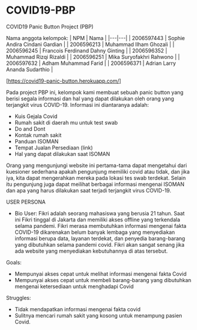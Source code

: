 # COVID19-PBP

COVID19 Panic Button Project (PBP)

Nama anggota kelompok:
| NPM | Nama |
|---|---|
| 2006597443 | Sophie Andira Cindani Gardian |
| 2006596213 | Muhammad Ilham Ghozali |
| 2006596245 | Francois Ferdinand Dahny Ginting |
| 2006596352 | Muhammad Rizqi Rizaldi |
| 2006596251 | Mika Suryofakhri Rahwono |
| 2006597632 | Adham Muhammad Farid |
| 2006596371 | Adrian Larry Ananda Sudarthio |

[https://covid19-panic-button.herokuapp.com/]

Pada project PBP ini, kelompok kami membuat sebuah panic button yang berisi segala informasi dan hal yang dapat dilakukan oleh orang yang terjangkit virus COVID-19.
Informasi ini diantaranya adalah:

- Kuis Gejala Covid
- Rumah sakit di daerah mu untuk test swab
- Do and Dont
- Kontak rumah sakit
- Panduan ISOMAN
- Tempat Jualan Persediaan (link)
- Hal yang dapat dilakukan saat ISOMAN

Orang yang mengunjungi website ini pertama-tama dapat mengetahui dari kuesioner sederhana apakah pengunjung memiliki covid atau tidak, dan jika iya, kita dapat mengerahkan mereka pada lokasi tes swab terdekat. Selain itu pengunjung juga dapat meilihat berbagai informasi mengenai ISOMAN dan apa yang harus dilakukan saat terjadi terjangkit virus COVID-19.

USER PERSONA
- Bio User:
Fikri adalah seorang mahasiswa yang berusia 21 tahun. Saat ini Fikri tinggal di Jakarta dan memiliki akses offline yang terkendala selama pandemi. Fikri merasa membutuhkan informasi mengenai fakta COVID-19 dikarenakan belum banyak lembaga yang menyediakan informasi berupa data, layanan terdekat, dan penyedia barang-barang yang dibutuhkan selama pandemi covid. Fikri akan sangat senang jika ada website yang menyediakan kebutuhannya di atas tersebut.

Goals:
- Mempunyai akses cepat untuk melihat informasi mengenai fakta Covid
- Mempunyai akses cepat untuk membeli barang-barang yang dibutuhkan mengenai ketersediaan untuk menghadapi Covid

Struggles:
- Tidak mendapatkan informasi mengenai fakta covid
- Sulitnya mencari rumah sakit yang kosong untuk menampung pasien Covid.

